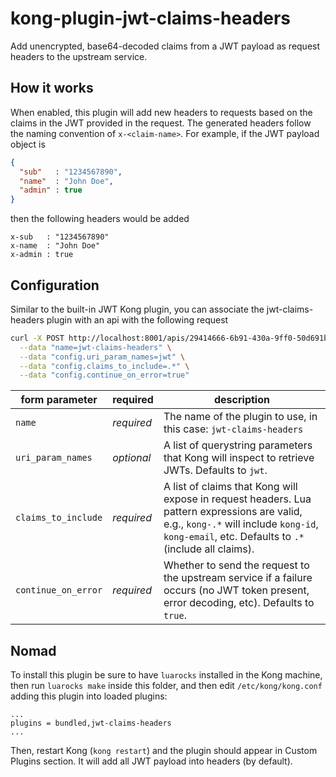 
# kong-plugin-jwt-claims-headers

Add unencrypted, base64-decoded claims from a JWT payload as request headers to
the upstream service.

## How it works

When enabled, this plugin will add new headers to requests based on the claims 
in the JWT provided in the request. The generated headers follow the naming 
convention of `x-<claim-name>`. For example, if the JWT payload object is

```json
{
  "sub"   : "1234567890",
  "name"  : "John Doe",
  "admin" : true
}
```

then the following headers would be added

```
x-sub   : "1234567890"
x-name  : "John Doe"
x-admin : true
```

## Configuration

Similar to the built-in JWT Kong plugin, you can associate the jwt-claims-headers
plugin with an api with the following request

```bash
curl -X POST http://localhost:8001/apis/29414666-6b91-430a-9ff0-50d691b03a45/plugins \
  --data "name=jwt-claims-headers" \
  --data "config.uri_param_names=jwt" \
  --data "config.claims_to_include=.*" \
  --data "config.continue_on_error=true"
```

form parameter|required|description
---|---|---
`name`|*required*|The name of the plugin to use, in this case: `jwt-claims-headers`
`uri_param_names`|*optional*|A list of querystring parameters that Kong will inspect to retrieve JWTs. Defaults to `jwt`.
`claims_to_include`|*required*|A list of claims that Kong will expose in request headers. Lua pattern expressions are valid, e.g., `kong-.*` will include `kong-id`, `kong-email`, etc. Defaults to `.*` (include all claims). 
`continue_on_error`|*required*|Whether to send the request to the upstream service if a failure occurs (no JWT token present, error decoding, etc). Defaults to `true`.

## Nomad

To install this plugin be sure to have `luarocks` installed in the Kong machine, then run `luarocks make` inside this folder, and then edit `/etc/kong/kong.conf` adding this plugin into loaded plugins:

```
...
plugins = bundled,jwt-claims-headers
...
```

Then, restart Kong (`kong restart`) and the plugin should appear in Custom Plugins section. It will add all JWT payload into headers (by default).